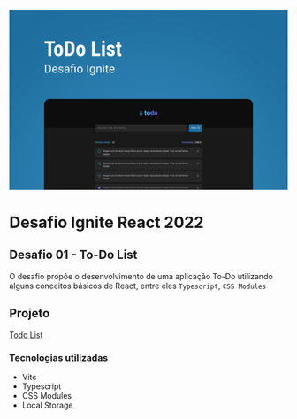 ![Capa](src/assets/md_capa.jpg)

# **Desafio Ignite React 2022**

## **Desafio 01 - To-Do List**

O desafio propõe o desenvolvimento de uma aplicação To-Do utilizando alguns conceitos básicos de React, entre eles `Typescript`, `CSS Modules`

## Projeto

<a href="https://ignite-reactjs-desafio-01-one.vercel.app/" target="_blank">Todo List</a>

### Tecnologias utilizadas

- Vite
- Typescript
- CSS Modules
- Local Storage
